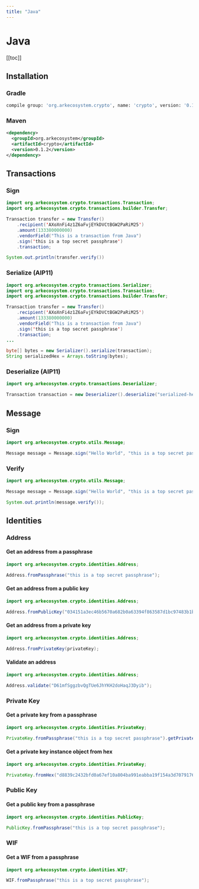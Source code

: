 ```yaml
---
title: "Java"
---
```


# Java

[[toc]]

## Installation

### Gradle

```bash
compile group: 'org.arkecosystem.crypto', name: 'crypto', version: '0.1.2'
```

### Maven

```xml
<dependency>
  <groupId>org.arkecosystem</groupId>
  <artifactId>crypto</artifactId>
  <version>0.1.2</version>
</dependency>
```

## Transactions

### Sign

```java
import org.arkecosystem.crypto.transactions.Transaction;
import org.arkecosystem.crypto.transactions.builder.Transfer;

Transaction transfer = new Transfer()
    .recipient('AXoXnFi4z1Z6aFvjEYkDVCtBGW2PaRiM25')
    .amount(133380000000)
    .vendorField("This is a transaction from Java")
    .sign('this is a top secret passphrase')
    .transaction;

System.out.println(transfer.verify())
```

### Serialize (AIP11)

```java
import org.arkecosystem.crypto.transactions.Serializer;
import org.arkecosystem.crypto.transactions.Transaction;
import org.arkecosystem.crypto.transactions.builder.Transfer;

Transaction transfer = new Transfer()
    .recipient('AXoXnFi4z1Z6aFvjEYkDVCtBGW2PaRiM25')
    .amount(133380000000)
    .vendorField("This is a transaction from Java")
    .sign('this is a top secret passphrase')
    .transaction;
...

byte[] bytes = new Serializer().serialize(transaction);
String serializedHex = Arrays.toString(bytes);
```

### Deserialize (AIP11)

```java
import org.arkecosystem.crypto.transactions.Deserializer;

Transaction transaction = new Deserializer().deserialize("serialized-hex");
```

## Message

### Sign

```java
import org.arkecosystem.crypto.utils.Message;

Message message = Message.sign("Hello World", "this is a top secret passphrase");
```

### Verify

```java
import org.arkecosystem.crypto.utils.Message;

Message message = Message.sign("Hello World", "this is a top secret passphrase");

System.out.println(message.verify());
```

## Identities

### Address

#### Get an address from a passphrase
```java
import org.arkecosystem.crypto.identities.Address;

Address.fromPassphrase("this is a top secret passphrase");
```

#### Get an address from a public key
```java
import org.arkecosystem.crypto.identities.Address;

Address.fromPublicKey("034151a3ec46b5670a682b0a63394f863587d1bc97483b1b6c70eb58e7f0aed192");
```

#### Get an address from a private key
```java
import org.arkecosystem.crypto.identities.Address;

Address.fromPrivateKey(privateKey);
```

#### Validate an address
```java
import org.arkecosystem.crypto.identities.Address;

Address.validate("D61mfSggzbvQgTUe6JhYKH2doHaqJ3Dyib");
```

### Private Key

#### Get a private key from a passphrase
```java
import org.arkecosystem.crypto.identities.PrivateKey;

PrivateKey.fromPassphrase("this is a top secret passphrase").getPrivateKeyAsHex();
```

#### Get a private key instance object from hex
```java
import org.arkecosystem.crypto.identities.PrivateKey;

PrivateKey.fromHex("d8839c2432bfd0a67ef10a804ba991eabba19f154a3d707917681d45822a5712").getPrivateKeyAsHex();
```

### Public Key

#### Get a public key from a passphrase
```java
import org.arkecosystem.crypto.identities.PublicKey;

PublicKey.fromPassphrase("this is a top secret passphrase");
```

### WIF

#### Get a WIF from a passphrase
```java
import org.arkecosystem.crypto.identities.WIF;

WIF.fromPassphrase("this is a top secret passphrase");
```
